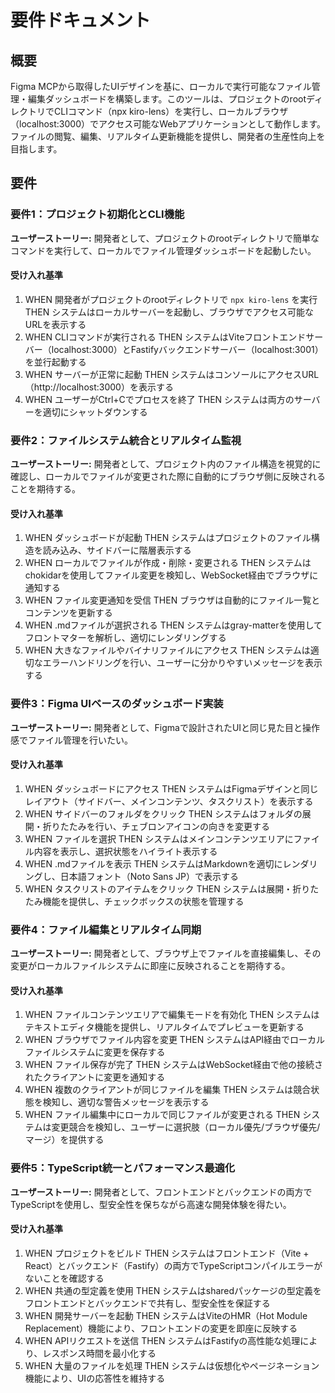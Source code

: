 # 要件ドキュメント

## 概要

Figma MCPから取得したUIデザインを基に、ローカルで実行可能なファイル管理・編集ダッシュボードを構築します。このツールは、プロジェクトのrootディレクトリでCLIコマンド（npx kiro-lens）を実行し、ローカルブラウザ（localhost:3000）でアクセス可能なWebアプリケーションとして動作します。ファイルの閲覧、編集、リアルタイム更新機能を提供し、開発者の生産性向上を目指します。

## 要件

### 要件1：プロジェクト初期化とCLI機能

**ユーザーストーリー:** 開発者として、プロジェクトのrootディレクトリで簡単なコマンドを実行して、ローカルでファイル管理ダッシュボードを起動したい。

#### 受け入れ基準

1. WHEN 開発者がプロジェクトのrootディレクトリで `npx kiro-lens` を実行 THEN システムはローカルサーバーを起動し、ブラウザでアクセス可能なURLを表示する
2. WHEN CLIコマンドが実行される THEN システムはViteフロントエンドサーバー（localhost:3000）とFastifyバックエンドサーバー（localhost:3001）を並行起動する
3. WHEN サーバーが正常に起動 THEN システムはコンソールにアクセスURL（http://localhost:3000）を表示する
4. WHEN ユーザーがCtrl+Cでプロセスを終了 THEN システムは両方のサーバーを適切にシャットダウンする

### 要件2：ファイルシステム統合とリアルタイム監視

**ユーザーストーリー:** 開発者として、プロジェクト内のファイル構造を視覚的に確認し、ローカルでファイルが変更された際に自動的にブラウザ側に反映されることを期待する。

#### 受け入れ基準

1. WHEN ダッシュボードが起動 THEN システムはプロジェクトのファイル構造を読み込み、サイドバーに階層表示する
2. WHEN ローカルでファイルが作成・削除・変更される THEN システムはchokidarを使用してファイル変更を検知し、WebSocket経由でブラウザに通知する
3. WHEN ファイル変更通知を受信 THEN ブラウザは自動的にファイル一覧とコンテンツを更新する
4. WHEN .mdファイルが選択される THEN システムはgray-matterを使用してフロントマターを解析し、適切にレンダリングする
5. WHEN 大きなファイルやバイナリファイルにアクセス THEN システムは適切なエラーハンドリングを行い、ユーザーに分かりやすいメッセージを表示する

### 要件3：Figma UIベースのダッシュボード実装

**ユーザーストーリー:** 開発者として、Figmaで設計されたUIと同じ見た目と操作感でファイル管理を行いたい。

#### 受け入れ基準

1. WHEN ダッシュボードにアクセス THEN システムはFigmaデザインと同じレイアウト（サイドバー、メインコンテンツ、タスクリスト）を表示する
2. WHEN サイドバーのフォルダをクリック THEN システムはフォルダの展開・折りたたみを行い、チェブロンアイコンの向きを変更する
3. WHEN ファイルを選択 THEN システムはメインコンテンツエリアにファイル内容を表示し、選択状態をハイライト表示する
4. WHEN .mdファイルを表示 THEN システムはMarkdownを適切にレンダリングし、日本語フォント（Noto Sans JP）で表示する
5. WHEN タスクリストのアイテムをクリック THEN システムは展開・折りたたみ機能を提供し、チェックボックスの状態を管理する

### 要件4：ファイル編集とリアルタイム同期

**ユーザーストーリー:** 開発者として、ブラウザ上でファイルを直接編集し、その変更がローカルファイルシステムに即座に反映されることを期待する。

#### 受け入れ基準

1. WHEN ファイルコンテンツエリアで編集モードを有効化 THEN システムはテキストエディタ機能を提供し、リアルタイムでプレビューを更新する
2. WHEN ブラウザでファイル内容を変更 THEN システムはAPI経由でローカルファイルシステムに変更を保存する
3. WHEN ファイル保存が完了 THEN システムはWebSocket経由で他の接続されたクライアントに変更を通知する
4. WHEN 複数のクライアントが同じファイルを編集 THEN システムは競合状態を検知し、適切な警告メッセージを表示する
5. WHEN ファイル編集中にローカルで同じファイルが変更される THEN システムは変更競合を検知し、ユーザーに選択肢（ローカル優先/ブラウザ優先/マージ）を提供する

### 要件5：TypeScript統一とパフォーマンス最適化

**ユーザーストーリー:** 開発者として、フロントエンドとバックエンドの両方でTypeScriptを使用し、型安全性を保ちながら高速な開発体験を得たい。

#### 受け入れ基準

1. WHEN プロジェクトをビルド THEN システムはフロントエンド（Vite + React）とバックエンド（Fastify）の両方でTypeScriptコンパイルエラーがないことを確認する
2. WHEN 共通の型定義を使用 THEN システムはsharedパッケージの型定義をフロントエンドとバックエンドで共有し、型安全性を保証する
3. WHEN 開発サーバーを起動 THEN システムはViteのHMR（Hot Module Replacement）機能により、フロントエンドの変更を即座に反映する
4. WHEN APIリクエストを送信 THEN システムはFastifyの高性能な処理により、レスポンス時間を最小化する
5. WHEN 大量のファイルを処理 THEN システムは仮想化やページネーション機能により、UIの応答性を維持する